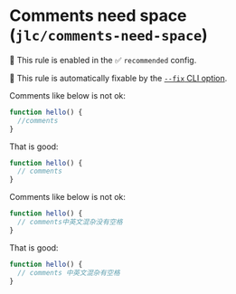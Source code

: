 # Comments need space (`jlc/comments-need-space`)

💼 This rule is enabled in the ✅ `recommended` config.

🔧 This rule is automatically fixable by the [`--fix` CLI option](https://eslint.org/docs/latest/user-guide/command-line-interface#--fix).

<!-- end auto-generated rule header -->

Comments like below is not ok:

```js
function hello() {
  //comments
}
```

That is good:

```js
function hello() {
  // comments
}
```

Comments like below is not ok:

```js
function hello() {
  // comments中英文混杂没有空格
}
```

That is good:

```js
function hello() {
  // comments 中英文混杂有空格
}
```
